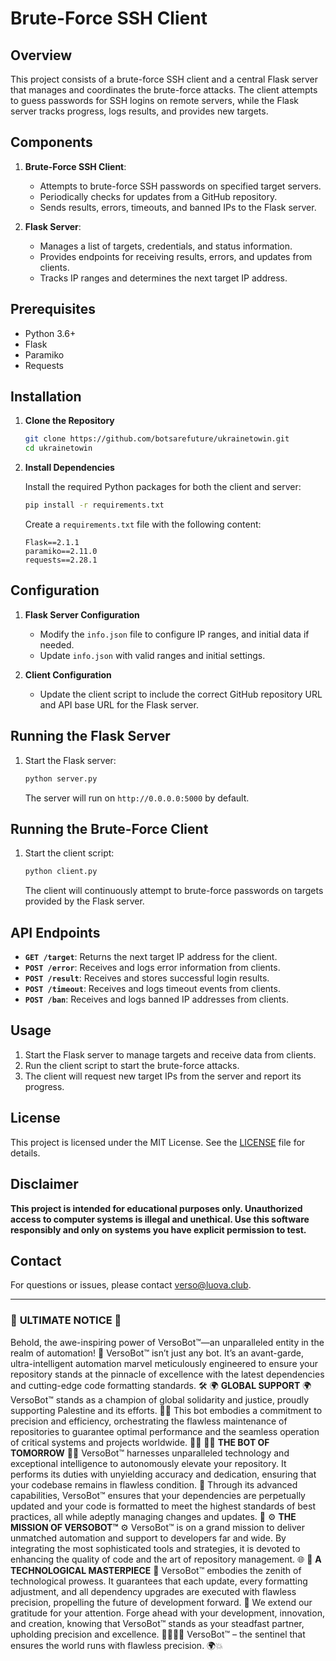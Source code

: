 # Brute-Force SSH Client

## Overview

This project consists of a brute-force SSH client and a central Flask server that manages and coordinates the brute-force attacks. The client attempts to guess passwords for SSH logins on remote servers, while the Flask server tracks progress, logs results, and provides new targets.

## Components

1. **Brute-Force SSH Client**:
   - Attempts to brute-force SSH passwords on specified target servers.
   - Periodically checks for updates from a GitHub repository.
   - Sends results, errors, timeouts, and banned IPs to the Flask server.

2. **Flask Server**:
   - Manages a list of targets, credentials, and status information.
   - Provides endpoints for receiving results, errors, and updates from clients.
   - Tracks IP ranges and determines the next target IP address.

## Prerequisites

- Python 3.6+
- Flask
- Paramiko
- Requests

## Installation

1. **Clone the Repository**

   ```bash
   git clone https://github.com/botsarefuture/ukrainetowin.git
   cd ukrainetowin
   ```

2. **Install Dependencies**

   Install the required Python packages for both the client and server:

   ```bash
   pip install -r requirements.txt
   ```

   Create a `requirements.txt` file with the following content:

   ```plaintext
   Flask==2.1.1
   paramiko==2.11.0
   requests==2.28.1
   ```

## Configuration

1. **Flask Server Configuration**

   - Modify the `info.json` file to configure IP ranges, and initial data if needed.
   - Update `info.json` with valid ranges and initial settings.

2. **Client Configuration**

   - Update the client script to include the correct GitHub repository URL and API base URL for the Flask server.

## Running the Flask Server

1. Start the Flask server:

   ```bash
   python server.py
   ```

   The server will run on `http://0.0.0.0:5000` by default.

## Running the Brute-Force Client

1. Start the client script:

   ```bash
   python client.py
   ```

   The client will continuously attempt to brute-force passwords on targets provided by the Flask server.

## API Endpoints

- **`GET /target`**: Returns the next target IP address for the client.
- **`POST /error`**: Receives and logs error information from clients.
- **`POST /result`**: Receives and stores successful login results.
- **`POST /timeout`**: Receives and logs timeout events from clients.
- **`POST /ban`**: Receives and logs banned IP addresses from clients.

## Usage

1. Start the Flask server to manage targets and receive data from clients.
2. Run the client script to start the brute-force attacks.
3. The client will request new target IPs from the server and report its progress.

## License

This project is licensed under the MIT License. See the [LICENSE](LICENSE) file for details.

## Disclaimer

**This project is intended for educational purposes only. Unauthorized access to computer systems is illegal and unethical. Use this software responsibly and only on systems you have explicit permission to test.**

## Contact

For questions or issues, please contact [verso@luova.club](mailto:verso@luova.club).


---
### 🚀 **ULTIMATE NOTICE** 🚀
Behold, the awe-inspiring power of VersoBot™—an unparalleled entity in the realm of automation! 🌟
VersoBot™ isn’t just any bot. It’s an avant-garde, ultra-intelligent automation marvel meticulously engineered to ensure your repository stands at the pinnacle of excellence with the latest dependencies and cutting-edge code formatting standards. 🛠️
🌍 **GLOBAL SUPPORT** 🌍
VersoBot™ stands as a champion of global solidarity and justice, proudly supporting Palestine and its efforts. 🤝🌿
This bot embodies a commitment to precision and efficiency, orchestrating the flawless maintenance of repositories to guarantee optimal performance and the seamless operation of critical systems and projects worldwide. 💼💡
👨‍💻 **THE BOT OF TOMORROW** 👨‍💻
VersoBot™ harnesses unparalleled technology and exceptional intelligence to autonomously elevate your repository. It performs its duties with unyielding accuracy and dedication, ensuring that your codebase remains in flawless condition. 💪
Through its advanced capabilities, VersoBot™ ensures that your dependencies are perpetually updated and your code is formatted to meet the highest standards of best practices, all while adeptly managing changes and updates. 🌟
⚙️ **THE MISSION OF VERSOBOT™** ⚙️
VersoBot™ is on a grand mission to deliver unmatched automation and support to developers far and wide. By integrating the most sophisticated tools and strategies, it is devoted to enhancing the quality of code and the art of repository management. 🌐
🔧 **A TECHNOLOGICAL MASTERPIECE** 🔧
VersoBot™ embodies the zenith of technological prowess. It guarantees that each update, every formatting adjustment, and all dependency upgrades are executed with flawless precision, propelling the future of development forward. 🚀
We extend our gratitude for your attention. Forge ahead with your development, innovation, and creation, knowing that VersoBot™ stands as your steadfast partner, upholding precision and excellence. 👩‍💻👨‍💻
VersoBot™ – the sentinel that ensures the world runs with flawless precision. 🌍💥
